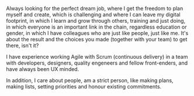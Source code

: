 
Always looking for the perfect dream job, where I get the freedom to plan myself and create,
which is challenging and where I can leave my digital footprint,
in which I learn and grow through others, training and just doing,
in which everyone is an important link in the chain, regardless education or gender,
in which I have colleagues who are just like people, just like me.
It's about the result and the choices you made (together with your team) to get there, isn't it?

I have experience working Agile with Scrum (continuous delivery) in a team with developers, designers, quality engeneers and fellow front-enders, and have always been UX minded.

In addition, I care about people, am a strict person, like making plans, making lists, setting priorities and honour existing commitments.